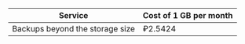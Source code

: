 | Service | Cost of 1 GB per month |
| ----------------------------------- | -------------------- |
| Backups beyond the storage size | ₽2.5424 |

